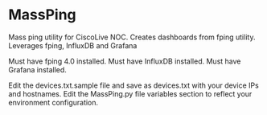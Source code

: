 # MassPing
Mass ping utility for CiscoLive NOC.  Creates dashboards from fping utility.  Leverages fping, InfluxDB and Grafana

Must have fping 4.0 installed.
Must have InfluxDB installed.
Must have Grafana installed.

Edit the devices.txt.sample file and save as devices.txt with your device IPs and hostnames.
Edit the MassPing.py file variables section to reflect your environment configuration.
